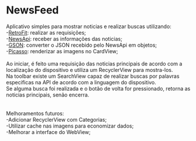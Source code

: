 # NewsFeed


Aplicativo simples para mostrar noticias e realizar buscas utilizando:<br>
  -[RetroFit](https://square.github.io/retrofit/): realizar as requisições;<br>
  -[NewsApi](https://newsapi.org/): receber as informações das noticias;<br>
  -[GSON](https://github.com/google/gson): converter o JSON recebido pelo NewsApi em objetos;  <br>
  -[Picasso](https://square.github.io/picasso/): renderizar as imagens no CardView;<br>
<br>
Ao iniciar, é feito uma requisição das noticias principais de acordo com a localização do dispositivo e utiliza um RecyclerView para mostra-los.<br>
Na toolbar existe um SearchView capaz de realizar buscas por palavras especificas na API de acordo com a linguagem do dispositivo.<br>
Se alguma busca foi realizada e o botão de volta for pressionado, retorna as noticias principais, senão encerra.<br>
<br>
<br>
Melhoramentos futuros:<br>
  -Adicionar RecyclerView com Categorias;<br>
  -Utilizar cache nas imagens para economizar dados;<br>
  -Melhorar a interface do WebView;<br>
  
 
